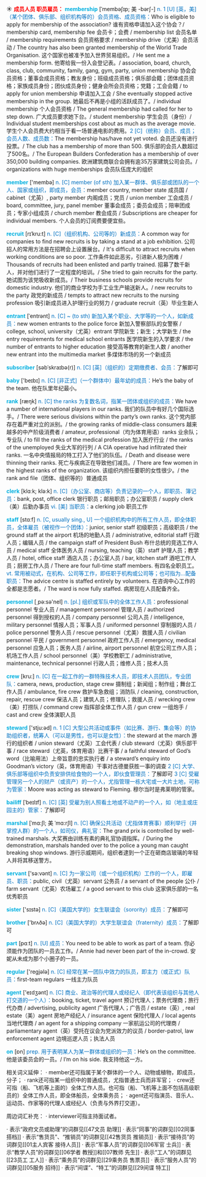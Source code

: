 ☀ <font color="red">**成员人员 职员雇员：**</font>
<font color="sky blue">**membership**</font> [ˈmembəʃɪp; 美 -bərʃ-]
<font color="#0070c0">n. 1 [U] [英，美]（某个团体、俱乐部、组织机构等的）会员资格、成员资格：</font>Who is eligible to apply for membership of the association? 谁有资格申请加入这个协会？/ membership card, membership fee 会员卡；会费 / membership list 会员名单 / membership requirements 会员资格要求 / membership drive（尤美）会员活动 / The country has also been granted membership of the World Trade Organisation. 这个国家也被准予加入世界贸易组织。/ He sent me a membership form. 他寄给我一份入会登记表。/ association, board, church, class, club, community, family, gang, gym, party, union membership 协会会员资格；董事会成员资格；教友身份；班级成员资格；俱乐部会籍；团体成员资格；家族成员身份；团伙成员身份；健身会所会员资格；党籍；工会会籍 / to apply for union membership 申请加入工会 / She eventually stopped active membership in the group. 她最后不再是小组的活跃成员了。/ individual membership 个人会员资格 / The general membership had called for her to step down. 广大成员要求她下台。/ student membership 学生会员（身份）/ Individual student memberships cost about as much as the average movie.学生个人会员费大约相当于看一场普通电影的费用。<font color="#0070c0">2 [C]（统称）会员、成员；会员人数、成员数：</font>The membership has/have not yet voted. 会员还没有进行投票。/ The club has a membership of more than 500. 俱乐部的会员人数超过了500名。/ The European Builders Confederation has a membership of over 350,000 building companies. 欧洲建筑商联合会拥有逾35万家建筑公司会员。/ organizations with huge memberships 会员队伍庞大的组织

<font color="sky blue">**member**</font> ['membə] 
<font color="#0070c0">n. [C] member (of sth) 加入某一群体、俱乐部或团队的一个人、国家或组织，即成员，会员：</font>member country, member state 成员国 / cabinet（尤英）, party member 内阁成员；党员 / union member 工会成员 / board, committee, jury, panel member 董事会成员；委员会成员；陪审团成员；专家小组成员 / church member 教会成员 / Subscriptions are cheaper for individual members. 个人会员的订阅费要便宜些。
           
<font color="sky blue">**recruit**</font> [rɪˈkru:t]
<font color="#0070c0">n. [C]（组织机构、公司等的）新成员：</font>A common way for companies to find new recruits is by taking a stand at a job exhibition. 公司招人的常用方法是在招聘会上设置展台。/ It's difficult to attract recruits when working conditions are so poor. 工作条件如此恶劣，引进新人极为困难 / Thousands of recruits had been enlisted and partly trained. 招募了数千新人，并对他们进行了一定程度的培训。/ She tried to gain recruits for the party. 她试图为该党吸收新成员。/ Their business schools provide recruits for domestic industry. 他们的商业学校为手工业生产输送新人。/ new recruits to the party 政党的新成员 / tempts to attract new recruits to the nursing profession 吸引新成员进入护理行业的努力 / graduate recruit（英）毕业生新人
           
<font color="sky blue">**entrant**</font> [ˈentrənt]
<font color="#0070c0">n. [C] ~ (to sth) 新加入某个职业、大学等的一个人，如新成员：</font>new women entrants to the police force 新加入警察部队的女警察 / college, school, university（尤英）entrant 学院新生；新生；大学新生 / the entry requirements for medical school entrants 医学院新生的入学要求 / the number of entrants to higher education 接受高等教育的新生人数 / another new entrant into the multimedia market 多煤体市场的另一个新成员

<font color="sky blue">**subscriber**</font> [səbˈskraɪbə(r)]
<font color="#0070c0">n. [C] [英]（组织的）定期缴费者、会员：</font>了解即可

<font color="sky blue">**baby**</font> ['beɪbɪ] 
<font color="#0070c0">n. [C] [非正式]（一个群体中）最年幼的成员：</font>He’s the baby of the team. 他在队里年纪最小。

<font color="sky blue">**rank**</font> [ræŋk] 
<font color="#0070c0">n. [C] the ranks 为复数名词，指某一团体或组织的成员：</font>We have a number of international players in our ranks. 我们的队员中有好几个国际选手。/ There were serious divisions within the party’s own ranks. 这个党内部存在着严重对立的派别。/ the growing ranks of middle-class consumers 越来越多的中产阶级消费者 / amateur, professional（均为体育用语）ranks 业余队；专业队 / to fill the ranks of the medical profession 加入医疗行业 / the ranks of the unemployed 失业大军的行列 / A CIA operative had infiltrated their ranks. 一名中央情报局的特工打入了他们的队伍。/ Death and disease were thinning their ranks. 死亡与疾病正在导致他们减员。/ There are few women in the highest ranks of the organization. 该组织内担任要职的女性很少。/ the rank and file（团体、组织等的）普通成员

<font color="sky blue">**clerk**</font> [klɑːk; klə:k] 
<font color="#0070c0">n. [C]（办公室、商店等）负责记录的一个人，即职员、簿记员：</font>bank, post, office clerk 银行职员；邮局职员；办公室职员 / supply clerk（美）后勤办事员 <font color="#0070c0">vi. [美] 当职员：</font>a clerking job 职员工作  

<font color="sky blue">**staff**</font> [stɑːf] 
<font color="#0070c0">n. [C, usually sing., U] 一个组织机构中的所有工作人员，即全体职员，全体雇员（被视作一个团体）：</font>junior, senior staff 初级职员；高级职员 / the ground staff at the airport 机场的地勤人员 / administrative, editorial staff 行政人员；编辑人员 / the campaign staff of President Bush 布什总统的竞选工作人员 / medical staff 全体医务人员 / nursing, teaching（英）staff 护理人员；教学人员 / hotel, office staff 酒店人员；办公室人员 / bar, kitchen staff 酒吧工作人员；厨房工作人员 / There are four full-time staff members. 有四名全职员工。<font color="#0070c0">vt. 常用被动式，在机构、公司等工作，即任职于机构或公司等；也可指为…配备职员：</font>The advice centre is staffed entirely by volunteers. 在咨询中心工作的全都是志愿者。/ The ward is now fully staffed. 病房现在人员配备齐全。

<font color="sky blue">**personnel**</font> [͵pə:sə'nel] 
<font color="#0070c0">n. [pl.] 组织或军队中的全体工作人员：</font>professional personnel 专业人员 / management personnel 管理人员 / authorized personnel 得到授权的人员 / company personnel 公司人员 / intelligence, military personnel 情报人员；军事人员 / uniformed personnel 穿制服的人员 / police personnel 警务人员 / rescue personnel（尤美）救援人员 / civilian personnel 平民 / government personnel 政府工作人员 / emergency, medical personnel 应急人员；医务人员 / airline, airport personnel 航空公司工作人员；机场工作人员 / school personnel（美）学校教职工 / administrative, maintenance, technical personnel 行政人员；维修人员；技术人员

<font color="sky blue">**crew**</font> [kru:] 
<font color="#0070c0">n. [C] 在一起工作的一群特殊技术人员，即技术人员团队，专业团队：</font>camera, news, production, stage crew 摄制组；新闻组；制作组；舞台工作人员 / ambulance, fire crew 救护车急救组；消防队 / cleaning, construction, repair, rescue crew 保洁人员；建筑人员；修理队；救援人员 / wrecking crew（美）打捞队 / command crew 指挥部全体工作人员 / gun crew 一组炮手 / cast and crew 全体演职人员

<font color="sky blue">**steward**</font> ['stju:əd] 
<font color="#0070c0">n. 1 [C] 大型公共活动或事件（如比赛、游行、集会等）的协助组织者，统筹人（可以是男性，也可以是女性）：</font>the steward at the march 游行的组织者 / union steward（尤英）工会代表 / club steward（尤英）俱乐部干事 / race steward（尤英，体育用语）比赛干事 / a faithful steward of God’s word（比喻用法）上帝旨意的忠实执行者 / a steward’s enquiry into Goodman’s victory（英，体育用语）干事对古德曼获胜一事的调查 <font color="#0070c0">2 [C] 大学、俱乐部等组织中负责安排供给食物的一个人，即伙食管理员：</font>了解即可 <font color="#0070c0">3 [C] 受雇管理另一个人的财产（或资产）的一个人，尤指管理一栋大宅或一大片土地，可称为管家：</font>Moore was acting as steward to Fleming. 穆尔当时是弗莱明的管家。
                      
<font color="sky blue">**bailiff**</font> [ˈbeɪlɪf]
<font color="#0070c0">n. [C] [英] 受雇为别人照看土地或不动产的一个人，如（地主或庄园主的）管家：</font>了解即可
 
<font color="sky blue">**marshal**</font> [ˈmɑ:ʃl; 美 ˈmɑ:rʃl]
<font color="#0070c0">n. [C] 确保公共活动（尤指体育赛事）顺利举行（并掌控人群）的一个人，如司仪，典礼官：</font>The grand prix is controlled by well-trained marshals. 大奖赛由训练有素的典礼官协调指挥。/ During the demonstration, marshals handed over to the police a young man caught breaking shop windows. 游行示威期间，组织者逮到一个正在砸商店玻璃的年轻人并将其移送警方。

<font color="sky blue">**servant**</font> ['sə:vənt] 
<font color="#0070c0">n. [C] 为一家公司（或一个组织机构）工作的一个人，即雇员、职员：</font>public, civil（尤英）servant 公务员 / a servant of the people 公仆 / farm servant（尤英）农场雇工 / a good servant to this club 这家俱乐部的一名优秀职员

<font color="sky blue">**sister**</font> ['sɪstə] 
<font color="#0070c0">n. [C]（美国大学的）女生联谊会（sorority）成员：</font>了解即可

<font color="sky blue">**brother**</font> ['brʌðə] 
<font color="#0070c0">n. [C]（美国大学的）大学生联谊会（fraternity）成员：</font>了解即可

<font color="sky blue">**part**</font> [pɑːt] 
<font color="#0070c0">n. [U] 成员：</font>You need to be able to work as part of a team. 你必须能作为团队的一员去工作。/ Annie had never been part of the in-crowd. 安妮从未成为那个小圈子的一员。

<font color="sky blue">**regular**</font> ['reɡjələ] 
<font color="#0070c0">n. [C] 经常在某一团队中效力的队员，即主力（或正式）队员：</font>first-team regulars 一线主力队员

<font color="sky blue">**agent**</font> ['eɪdӡənt] 
<font color="#0070c0">n. [C] 商业、政治等的代理人或经纪人（即代表该组织与其他人打交道的一个人）：</font>booking, ticket, travel agent 预订代理人；票务代理商；旅行代办商 / advertising, publicity agent 广告代理人；广告员 / estate（英）, real estate（美）agent 房地产经纪人 / insurance agent 保险代理人 / local agents 当地代理商 / an agent for a shipping company 一家航运公司的代理商 / parliamentary agent（英）受托在议会为党派效力的议员 / border-patrol, law enforcement agent 边境巡逻人员；执法人员

<font color="sky blue">**on**</font> [ɒn] 
<font color="#0070c0">prep. 用于表明某人为某一群体或组织的一员：</font>He’s on the committee. 他是该委员会的一员。/ I’m on his side. 我支持他这一方。

相关词义延伸：
· member还可指属于某个群体的一个人、动物或植物，即成员，分子；
· rank还可指某一组织中的普通成员，尤指普通士兵而非军官；
· crew还可指（船、飞机等上面的）全体工作人员。也可指（船、飞机等上面不包括高级职员的）全体工作人员，即全体船员，全体乘务员；
· agent还可指演员、音乐人、运动员、作家等的代理人或经纪人（负责与外界打交道）。

周边词汇补充：
· interviewer可指主持面试者。

· 表示“政府文员或助理”的词群见[[47文员 助理]]
· 表示“同事”的词群见[[02同事 搭档]]
· 表示“售货员”、“推销员”的词群见[[42售货员 推销员]]
· 表示“接待员”的词群见[[01主人宾客 接待人员]]
· 表示“军事人员”的词群见[[06军官 士兵]]
· 表示“教学人员”的词群见[[06学者 教授]]和[[07教师 先生]]
· 表示“工人”的词群见[[23员工 工人]]
· 表示“乘务员”的词群见[[29乘务员 售票员]]
· 表示“服务人员”的词群见[[05服务 招待]]
· 表示“间谍”、“特工”的词群见[[29间谍 特工]]
